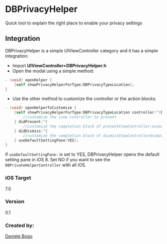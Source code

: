 DBPrivacyHelper
===============

Quick tool to explain the right place to enable your privacy settings

## Integration

DBPrivacyHelper is a simple UIViewController category and it has a simple integration:

- Import **UIViewController+DBPrivacyHelper.h**
- Open the modal using a simple method:

``` objective-c
- (void) openHelper {
    [self showPrivacyHelperForType:DBPrivacyTypeLocation];
}
```
- Use the other method to customize the controller or the action blocks:

``` objective-c
- (void) openHelperToCustomize {
    [self showPrivacyHelperForType:DBPrivacyTypeLocation controller:^(DBPrivateHelperController *vc) {
        //customize the view controller to present
    } didPresent:^{
        //customize the completion block of presentViewController:animated:completion:
    } didDismiss:^{
        //customize the completion block of dismissViewControllerAnimated:completion:
    } useDefaultSettingPane:YES];
}
```
If ```useDefaultSettingPane:``` is set to YES, DBPrivacyHelper opens the default setting pane in iOS 8. Set NO if you want to see the ```DBPrivateHelperController``` with all iOS.

### iOS Target

7.0

### Version

0.1

### Created by:

[Daniele Bogo](http://bogodaniele.com)
